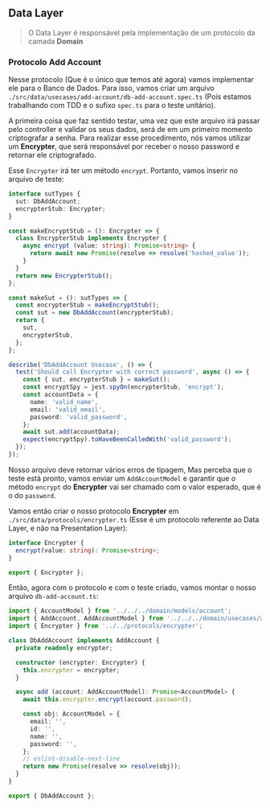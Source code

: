 ## Data Layer

> O Data Layer é responsável pela implementação de um protocolo da camada **Domain**

### Protocolo Add Account

Nesse protocolo (Que é o único que temos até agora) vamos implementar ele para o Banco de Dados. Para isso, vamos criar um arquivo `./src/data/usecases/add-account/db-add-account.spec.ts` (Pois estamos trabalhando com TDD e o sufixo `spec.ts` para o teste unitário).

A primeira coisa que faz sentido testar, uma vez que este arquivo irá passar pelo controller e validar os seus dados, será de em um primeiro momento criptografar a senha. Para realizar esse procedimento, nós vamos utilizar um **Encrypter**, que será responsável por receber o nosso password e retornar ele criptografado.

Esse `Encrypter` irá ter um método `encrypt`. Portanto, vamos inserir no arquivo de teste:
```Typescript
interface sutTypes {
  sut: DbAddAccount;
  encrypterStub: Encrypter;
}

const makeEncryptStub = (): Encrypter => {
  class EncrypterStub implements Encrypter {
    async encrypt (value: string): Promise<string> {
      return await new Promise(resolve => resolve('hashed_value'));
    }
  }
  return new EncrypterStub();
};

const makeSut = (): sutTypes => {
  const encrypterStub = makeEncryptStub();
  const sut = new DbAddAccount(encrypterStub);
  return {
    sut,
    encrypterStub,
  };
};

describe('DbAddAccount Usecase', () => {
  test('Should call Encrypter with correct password', async () => {
    const { sut, encrypterStub } = makeSut();
    const encryptSpy = jest.spyOn(encrypterStub, 'encrypt');
    const accountData = {
      name: 'valid_name',
      email: 'valid_email',
      password: 'valid_password',
    };
    await sut.add(accountData);
    expect(encryptSpy).toHaveBeenCalledWith('valid_password');
  });
});
```

Nosso arquivo deve retornar vários erros de tipagem, Mas perceba que o teste está pronto, vamos enviar um `AddAccountModel` e garantir que o método `encrypt` do **Encrypter** vai ser chamado com o valor esperado, que é o do `password`.

Vamos então criar o nosso protocolo **Encrypter** em `./src/data/protocols/encrypter.ts` (Esse é um protocolo referente ao Data Layer, e não na Presentation Layer):
```Typescript
interface Encrypter {
  encrypt(value: string): Promise<string>;
}

export { Encrypter };
```

Então, agora com o protocolo e com o teste criado, vamos montar o nosso arquivo `db-add-account.ts`:
```Typescript
import { AccountModel } from '../../../domain/models/account';
import { AddAccount, AddAccountModel } from '../../../domain/usecases/add-account';
import { Encrypter } from '../../protocols/encrypter';

class DbAddAccount implements AddAccount {
  private readonly encrypter;

  constructor (encrypter: Encrypter) {
    this.encrypter = encrypter;
  }

  async add (account: AddAccountModel): Promise<AccountModel> {
    await this.encrypter.encrypt(account.password);

    const obj: AccountModel = {
      email: '',
      id: '',
      name: '',
      password: '',
    };
    // eslint-disable-next-line
    return new Promise(resolve => resolve(obj));
  }
}

export { DbAddAccount };
```
